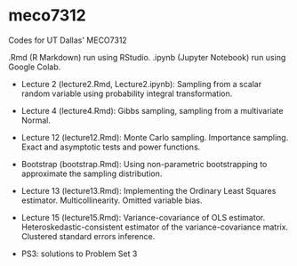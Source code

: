 # meco7312
Codes for UT Dallas' MECO7312

.Rmd (R Markdown) run using RStudio.
.ipynb (Jupyter Notebook) run using Google Colab. 

* Lecture 2 (lecture2.Rmd, Lecture2.ipynb): Sampling from a scalar random variable using probability integral transformation.

* Lecture 4 (lecture4.Rmd): Gibbs sampling, sampling from a multivariate Normal.

* Lecture 12 (lecture12.Rmd): Monte Carlo sampling. Importance sampling. Exact and asymptotic tests and power functions.

* Bootstrap (bootstrap.Rmd): Using non-parametric bootstrapping to approximate the sampling distribution.

* Lecture 13 (lecture13.Rmd): Implementing the Ordinary Least Squares estimator. Multicollinearity. Omitted variable bias.

* Lecture 15 (lecture15.Rmd): Variance-covariance of OLS estimator. Heteroskedastic-consistent estimator of the variance-covariance matrix. Clustered standard errors inference.

* PS3: solutions to Problem Set 3
